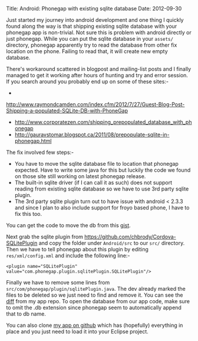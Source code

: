 Title: Android: Phonegap with existing sqlite database
Date: 2012-09-30

Just started my journey into android development and one thing I quickly found 
along the way is that shipping existing sqlite database with your phonegap app 
is non-trivial. Not sure this is problem with android directly or just 
phonegap. While you can put the sqlite database in your `assets/` directory, 
phonegap apparently try to read the database from other fix location on the 
phone. Failing to read that, it will create new empty database.

There's workaround scattered in blogpost and mailing-list posts and I finally 
managed to get it working after hours of hunting and try and error session. If 
you search around you probably end up on some of these sites:-

* 
<http://www.raymondcamden.com/index.cfm/2012/7/27/Guest-Blog-Post-Shipping-a-populated-SQLite-DB-with-PhoneGap>
* <http://www.corporatezen.com/shipping_prepopulated_database_with_phonegap>
* <http://gauravstomar.blogspot.ca/2011/08/prepopulate-sqlite-in-phonegap.html>

The fix involved few steps:-

* You have to move the sqlite database file to location that phonegap expected. 
Have to write some java for this but luckily the code we found on those site 
still working on latest phonegap release.
* The built-in sqlite driver (if I can call it as such) does not support 
reading from existing sqlite database so we have to use 3rd party sqlite 
plugin.
* The 3rd party sqlite plugin turn out to have issue with android < 2.3.3 and 
since I plan to also include support for froyo based phone, I have to fix this 
too.

You can get the code to move the db from this [gist][2].

Next grab the sqlite plugin from 
<https://github.com/chbrody/Cordova-SQLitePlugin> and copy the folder under 
`Android/src` to our `src/` directory. Then we have to tell phonegap about this 
plugin by editing `res/xml/config.xml` and include the following line:-

    <plugin name="SQLitePlugin" 
    value="com.phonegap.plugin.sqlitePlugin.SQLitePlugin"/>

Finally we have to remove some lines from 
`src/com/phonegap/plugin/sqlitePlugin.java`. The dev already marked the files 
to be deleted so we just need to find and remove it. You can see the [diff][1] 
from my app repo. To open the database from our app code, make sure to omit the 
.db extension since phonegap seem to automatically append that to db name.

You can also clone [my app on github][3] which has (hopefully) everything in 
place and you just need to load it into your Eclipse project.


[1]:https://github.com/k4ml/halal-android/commit/f6bbf52a5504367a0e5aaeae8b8ea24068403f4a#src/com/phonegap/plugin/sqlitePlugin/SQLitePlugin.java
[2]:https://gist.github.com/3805152
[3]:https://github.com/k4ml/halal-android

